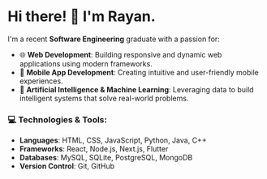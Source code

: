 # Hi there! 👋 I'm Rayan.

I'm a recent **Software Engineering** graduate with a passion for:

- 🌐 **Web Development**: Building responsive and dynamic web applications using modern frameworks.
- 📱 **Mobile App Development**: Creating intuitive and user-friendly mobile experiences.
- 🤖 **Artificial Intelligence & Machine Learning**: Leveraging data to build intelligent systems that solve real-world problems.

### 💻 Technologies & Tools:
- **Languages**: HTML, CSS, JavaScript, Python, Java, C++
- **Frameworks**: React, Node.js, Next.js, Flutter
- **Databases**: MySQL, SQLite, PostgreSQL, MongoDB
- **Version Control**: Git, GitHub
